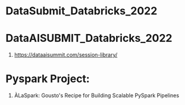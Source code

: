 # DataSubmit_Databricks_2022

# DataAISUBMIT_Databricks_2022
1. https://dataaisummit.com/session-library/



# Pyspark Project:
1. ÀLaSpark: Gousto's Recipe for Building Scalable PySpark Pipelines
